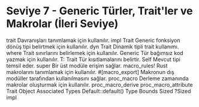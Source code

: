 # Seviye 7 - Generic Türler, Trait'ler ve Makrolar (İleri Seviye)

trait	Davranışları tanımlamak için kullanılır.
impl Trait	Generic fonksiyon dönüş tipi belirtmek için kullanılır.
dyn Trait	Dinamik tipli trait kullanımı.
where	Trait sınırlarını belirlemek için kullanılır.
Generic<T>	Tür bağımsız kod yazmak için kullanılır.
T: Trait	Tür kısıtlamalarını belirtir.
Self	Mevcut tipi temsil eder.
super	Bir üst modüle erişim sağlar.
macro_rules!	Rust makrolarını tanımlamak için kullanılır.
#[macro_export]	Makronun dış modüller tarafından kullanılmasını sağlar.
proc_macro	Derleme zamanında makrolar oluşturmak için kullanılır.
proc_macro_derive
proc_macro_attribute
Trait Object
Associated Types
Default::default()
Type Bounds
Sized
?Sized
impl<T>
